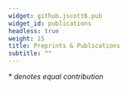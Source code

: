 ```yaml
---
widget: github.jscott6.pub
widget_id: publications
headless: true
weight: 15
title: Preprints & Publications
subtitle: ""
---
```

\* <em>denotes equal contribution</em>


